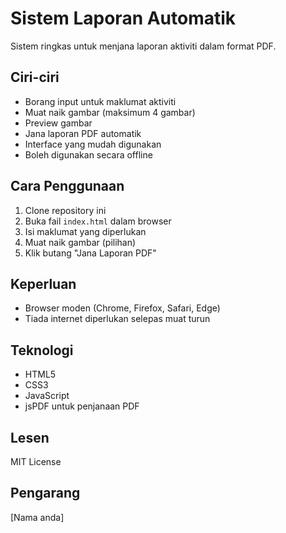 # Sistem Laporan Automatik

Sistem ringkas untuk menjana laporan aktiviti dalam format PDF.

## Ciri-ciri

- Borang input untuk maklumat aktiviti
- Muat naik gambar (maksimum 4 gambar)
- Preview gambar
- Jana laporan PDF automatik
- Interface yang mudah digunakan
- Boleh digunakan secara offline

## Cara Penggunaan

1. Clone repository ini
2. Buka fail `index.html` dalam browser
3. Isi maklumat yang diperlukan
4. Muat naik gambar (pilihan)
5. Klik butang "Jana Laporan PDF"

## Keperluan

- Browser moden (Chrome, Firefox, Safari, Edge)
- Tiada internet diperlukan selepas muat turun

## Teknologi

- HTML5
- CSS3
- JavaScript
- jsPDF untuk penjanaan PDF

## Lesen

MIT License

## Pengarang

[Nama anda]